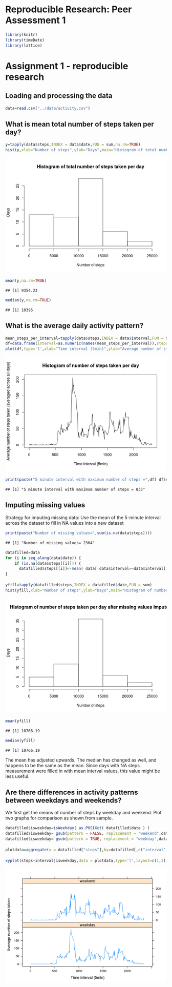 # Reproducible Research: Peer Assessment 1



```r
library(knitr)
library(timeDate)
library(lattice)
```

# Assignment 1 - reproducible research


## Loading and processing the data


```r
data=read.csv("../data/activity.csv")
```

## What is mean total number of steps taken per day?


```r
y=tapply(data$steps,INDEX = data$date,FUN = sum,na.rm=TRUE)
hist(y,xlab="Number of steps",ylab="Days",main="Histogram of total number of steps taken per day")
```

![](PA1_template_files/figure-html/unnamed-chunk-3-1.png) 

```r
mean(y,na.rm=TRUE)
```

```
## [1] 9354.23
```

```r
median(y,na.rm=TRUE)
```

```
## [1] 10395
```

## What is the average daily activity pattern?


```r
mean_steps_per_interval=tapply(data$steps,INDEX = data$interval,FUN = mean,na.rm=TRUE)
df=data.frame(interval=as.numeric(names(mean_steps_per_interval)),steps=mean_steps_per_interval)
plot(df,type='l',xlab="Time interval (5min)",ylab="Average number of steps taken (averaged across all days)",main="Histogram of number of steps taken per day")
```

![](PA1_template_files/figure-html/unnamed-chunk-4-1.png) 

```r
print(paste("5 minute interval with maximum number of steps =",df[ df$steps==max(df$steps),]$interval))
```

```
## [1] "5 minute interval with maximum number of steps = 835"
```

## Imputing missing values
Strategy for imputing missing data: Use the mean of the 5-minute interval across the dataset to fill in NA values into a new dataset


```r
print(paste("Number of missing values=",sum(is.na(data$steps))))
```

```
## [1] "Number of missing values= 2304"
```

```r
datafilled=data
for (i in seq_along(data$date)) {
    if (is.na(data$steps[[i]])) { 
      datafilled$steps[[i]]<-mean( data[ data$interval==data$interval[[i]], ]$steps,na.rm=TRUE) }
}

yfill=tapply(datafilled$steps,INDEX = datafilled$date,FUN = sum)
hist(yfill,xlab="Number of steps",ylab="Days",main="Histogram of number of steps taken per day after missing values imputed")
```

![](PA1_template_files/figure-html/unnamed-chunk-5-1.png) 

```r
mean(yfill)
```

```
## [1] 10766.19
```

```r
median(yfill)
```

```
## [1] 10766.19
```
The mean has adjusted upwards.
The median has changed as well, and happens to be the same as the mean. Since days with NA steps measurement were filled in with mean interval values, this value might be less useful.

## Are there differences in activity patterns between weekdays and weekends?

We first get the means of number of steps by weekday and weekend. Plot two graphs for comparison as shown from sample.


```r
datafilled$isweekday=isWeekday( as.POSIXct( datafilled$date ) )
datafilled$isweekday= gsub(pattern = FALSE, replacement = "weekend",datafilled$isweekday)
datafilled$isweekday= gsub(pattern = TRUE, replacement = "weekday",datafilled$isweekday)

plotdata=aggregate(x = datafilled["steps"],by=datafilled[,c("interval","isweekday")],FUN=mean)

xyplot(steps~interval|isweekday,data = plotdata,type='l',layout=c(1,2),xlab="Time interval (5min)",ylab="Average number of steps taken")
```

![](PA1_template_files/figure-html/unnamed-chunk-6-1.png) 

